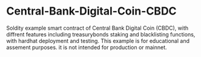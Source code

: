 # Central-Bank-Digital-Coin-CBDC

Soldity example smart contract of Central Bank Digital Coin (CBDC), with diffrent features including treasurybonds staking and blacklisting functions, with hardhat deployment and testing. This example is for educational and assement purposes. it is not intended for production or mainnet.
